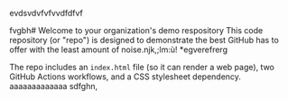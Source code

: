 
evdsvdvfvfvvdfdfvf

fvgbh# Welcome to your organization's demo respository
This code repository (or "repo") is designed to demonstrate the best GitHub has to offer with the least amount of noise.njk,;lm:ù!
*egverefrerg

The repo includes an `index.html` file (so it can render a web page), two GitHub Actions workflows, and a CSS stylesheet dependency.
aaaaaaaaaaaaa
sdfghn,


